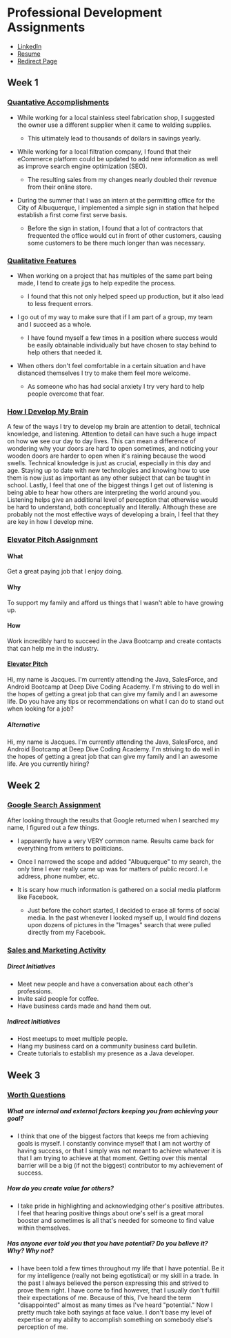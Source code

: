 # Professional Development Assignments


+ [LinkedIn](https://www.linkedin.com/in/jacques-chevrier/)
+ [Resume](https://github.com/jacchevr/jacchevr.github.io/blob/master/Jacques%20Chevrier%20Programming%20Resume.pdf)
+ [Redirect Page](https://github.com/jacchevr/jacchevr.github.io/blob/master/redirect%20page)

## Week 1

### <u>Quantative Accomplishments</u>
  + While working for a local stainless steel fabrication shop, I suggested the owner use a different supplier
  when it came to welding supplies.
  
      + This ultimately lead to thousands of dollars in savings yearly.
      
  + While working for a local filtration company, I found that their eCommerce platform could be updated to 
  add new information as well as improve search engine optimization (SEO).
      
      + The resulting sales from my changes nearly doubled their revenue from their online store.
      
  + During the summer that I was an intern at the permitting office for the City of Albuquerque,
  I implemented a simple sign in station that helped establish a first come first serve basis.
  
      + Before the sign in station, I found that a lot of contractors that frequented the office would 
      cut in front of other customers, causing some customers to be there much longer than was necessary.
      
### <u>Qualitative Features</u>
  
  + When working on a project that has multiples of the same part being made, I tend to create jigs to help 
  expedite the process.
  
      + I found that this not only helped speed up production, but it also lead to less frequent errors. 
      
  + I go out of my way to make sure that if I am part of a group, my team and I succeed as a whole.
  
      + I have found myself a few times in a position where success would be easily obtainable individually
      but have chosen to stay behind to help others that needed it.
      
  + When others don't feel comfortable in a certain situation and have distanced themselves I try 
  to make them feel more welcome.
  
      + As someone who has had social anxiety I try very hard to help people overcome 
      that fear.
      
  
  
### <u>How I Develop My Brain</u>

A few of the ways I try to develop my brain are attention to detail, technical knowledge, and
listening. Attention to detail can have such a huge impact on how we see our day to day lives.
This can mean a difference of wondering why your doors are hard to open sometimes, and noticing 
your wooden doors are harder to open when it's raining because the wood swells. Technical knowledge
is just as crucial, especially in this day and age. Staying up to date with new technologies
and knowing how to use them is now just as important as any other subject that can
be taught in school. Lastly, I feel that one of the biggest things I get out
of listening is being able to hear how others are interpreting the world around you. Listening
helps give an additional level of perception that otherwise would be hard to understand, both
conceptually and literally. Although these are probably not the most effective ways of developing
a brain, I feel that they are key in how I develop mine.

### <u>Elevator Pitch Assignment</u>

#### What
Get a great paying job that I enjoy doing.

#### Why
 To support my family and afford us things that I wasn't able to have growing up.

#### How 
Work incredibly hard to succeed in the Java Bootcamp and create contacts that can help me in the 
industry.

#### <u>Elevator Pitch</u>

Hi, my name is Jacques. I'm currently attending the Java, SalesForce, and Android Bootcamp at Deep Dive
Coding Academy. I'm striving to do well in the hopes of getting a great job that can give my 
family and I an awesome life. Do you have any tips or recommendations on what I can do to stand
out when looking for a job?

##### Alternative
Hi, my name is Jacques. I'm currently attending the Java, SalesForce, and Android Bootcamp at Deep Dive
Coding Academy. I'm striving to do well in the hopes of getting a great job that can give my 
family and I an awesome life. Are you currently hiring?

## Week 2


### <u>Google Search Assignment</u>
After looking through the results that Google returned when I searched my name, I figured out a few things.

+ I apparently have a very VERY common name. Results came back for everything from writers to
politicians.

+ Once I narrowed the scope and added "Albuquerque" to my search, the only time I ever really came up
was for matters of public record. I.e address, phone number, etc.

+ It is scary how much information is gathered on a social media platform like Facebook.
  + Just before the cohort started, I decided to erase all forms of social media. In the past whenever
  I looked myself up, I would find dozens upon dozens of pictures in the "Images" search that were
  pulled directly from my Facebook.
  
### <u>Sales and Marketing Activity</u>

##### Direct Initiatives

+ Meet new people and have a conversation about each other's professions.
+ Invite said people for coffee.
+ Have business cards made and hand them out.

##### Indirect Initiatives

+ Host meetups to meet multiple people.
+ Hang my business card on a community business card bulletin.
+ Create tutorials to establish my presence as a Java developer.

## Week 3

### <u>Worth Questions</u>

##### What are internal and external factors keeping you from achieving your goal?
  
  + I think that one of the biggest factors that keeps me from achieving goals is myself. I constantly
  convince myself that I am not worthy of having success, or that I simply was not meant to achieve
  whatever it is that I am trying to achieve at that moment. Getting over this mental barrier will be 
  a big (if not the biggest) contributor to my achievement of success.
  
##### How do you create value for others?

  + I take pride in highlighting and acknowledging other's positive attributes. I feel that hearing
  positive things about one's self is a great moral booster and sometimes is all that's needed for 
  someone to find value within themselves.
  
##### Has anyone ever told you that you have potential? Do you believe it? Why? Why not?

  + I have been told a few times throughout my life that I have potential. Be it for my intelligence
  (really not being egotistical) or my skill in a trade. In the past I always believed the person
  expressing this and strived to prove them right. I have come to find however, that I usually don't
  fulfill their expectations of me. Because of this, I've heard the term "disappointed" almost as many
  times as I've heard "potential." Now I pretty much take both sayings at face value. I don't base 
  my level of expertise or my ability to accomplish something on somebody else's perception of me.
